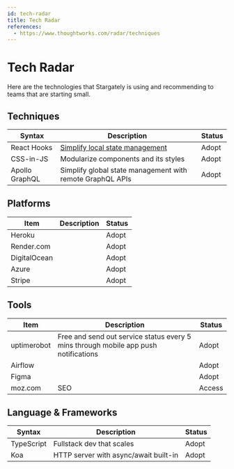 ```yaml
---
id: tech-radar
title: Tech Radar
references:
  - https://www.thoughtworks.com/radar/techniques
---
```


# Tech Radar

Here are the technologies that Stargately is using and recommending to teams that are starting small.

## Techniques

| Syntax         | Description                                                                             | Status |
| -------------- | --------------------------------------------------------------------------------------- | ------ |
| React Hooks    | [Simplify local state management](https://reactjs.org/docs/hooks-intro.html#motivation) | Adopt  |
| CSS-in-JS      | Modularize components and its styles                                                    | Adopt  |
| Apollo GraphQL | Simplify global state management with remote GraphQL APIs                               | Adopt  |

## Platforms

| Item         | Description | Status |
| ------------ | ----------- | ------ |
| Heroku       |             | Adopt  |
| Render.com   |             | Adopt  |
| DigitalOcean |             | Adopt  |
| Azure        |             | Adopt  |
| Stripe       |             | Adopt  |

## Tools

| Item        | Description                                                                         | Status |
| ----------- | ----------------------------------------------------------------------------------- | ------ |
| uptimerobot | Free and send out service status every 5 mins through mobile app push notifications | Adopt  |
| Airflow     |                                                                                     | Adopt  |
| Figma       |                                                                                     | Adopt  |
| moz.com     | SEO                                                                                 | Access |

## Language & Frameworks

| Syntax     | Description               | Status |
| ---------- | ------------------------- | ------ |
| TypeScript | Fullstack dev that scales | Adopt  |
| Koa        | HTTP server with async/await built-in              | Adopt  |

